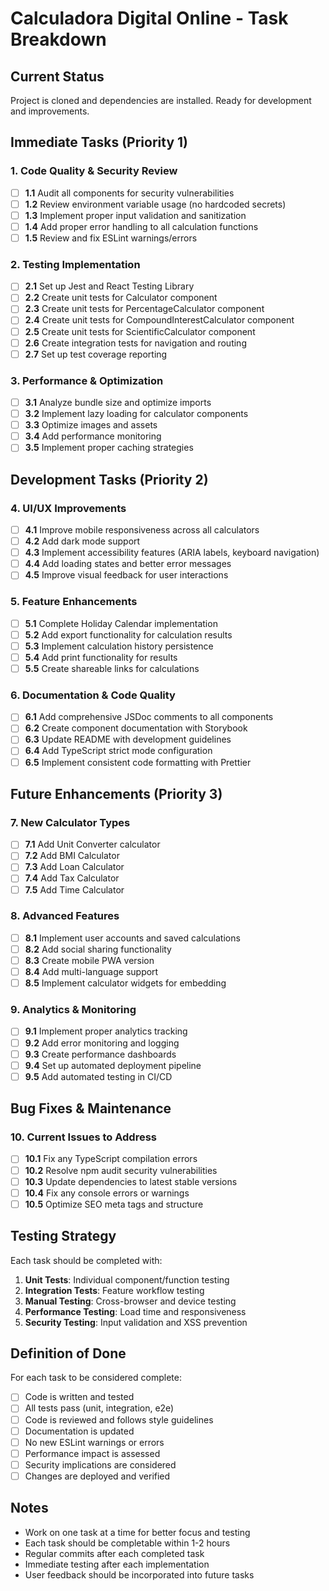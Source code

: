# Calculadora Digital Online - Task Breakdown

## Current Status
Project is cloned and dependencies are installed. Ready for development and improvements.

## Immediate Tasks (Priority 1)

### 1. Code Quality & Security Review
- [ ] **1.1** Audit all components for security vulnerabilities
- [ ] **1.2** Review environment variable usage (no hardcoded secrets)
- [ ] **1.3** Implement proper input validation and sanitization
- [ ] **1.4** Add proper error handling to all calculation functions
- [ ] **1.5** Review and fix ESLint warnings/errors

### 2. Testing Implementation
- [ ] **2.1** Set up Jest and React Testing Library
- [ ] **2.2** Create unit tests for Calculator component
- [ ] **2.3** Create unit tests for PercentageCalculator component
- [ ] **2.4** Create unit tests for CompoundInterestCalculator component
- [ ] **2.5** Create unit tests for ScientificCalculator component
- [ ] **2.6** Create integration tests for navigation and routing
- [ ] **2.7** Set up test coverage reporting

### 3. Performance & Optimization
- [ ] **3.1** Analyze bundle size and optimize imports
- [ ] **3.2** Implement lazy loading for calculator components
- [ ] **3.3** Optimize images and assets
- [ ] **3.4** Add performance monitoring
- [ ] **3.5** Implement proper caching strategies

## Development Tasks (Priority 2)

### 4. UI/UX Improvements
- [ ] **4.1** Improve mobile responsiveness across all calculators
- [ ] **4.2** Add dark mode support
- [ ] **4.3** Implement accessibility features (ARIA labels, keyboard navigation)
- [ ] **4.4** Add loading states and better error messages
- [ ] **4.5** Improve visual feedback for user interactions

### 5. Feature Enhancements
- [ ] **5.1** Complete Holiday Calendar implementation
- [ ] **5.2** Add export functionality for calculation results
- [ ] **5.3** Implement calculation history persistence
- [ ] **5.4** Add print functionality for results
- [ ] **5.5** Create shareable links for calculations

### 6. Documentation & Code Quality
- [ ] **6.1** Add comprehensive JSDoc comments to all components
- [ ] **6.2** Create component documentation with Storybook
- [ ] **6.3** Update README with development guidelines
- [ ] **6.4** Add TypeScript strict mode configuration
- [ ] **6.5** Implement consistent code formatting with Prettier

## Future Enhancements (Priority 3)

### 7. New Calculator Types
- [ ] **7.1** Add Unit Converter calculator
- [ ] **7.2** Add BMI Calculator
- [ ] **7.3** Add Loan Calculator
- [ ] **7.4** Add Tax Calculator
- [ ] **7.5** Add Time Calculator

### 8. Advanced Features
- [ ] **8.1** Implement user accounts and saved calculations
- [ ] **8.2** Add social sharing functionality
- [ ] **8.3** Create mobile PWA version
- [ ] **8.4** Add multi-language support
- [ ] **8.5** Implement calculator widgets for embedding

### 9. Analytics & Monitoring
- [ ] **9.1** Implement proper analytics tracking
- [ ] **9.2** Add error monitoring and logging
- [ ] **9.3** Create performance dashboards
- [ ] **9.4** Set up automated deployment pipeline
- [ ] **9.5** Add automated testing in CI/CD

## Bug Fixes & Maintenance

### 10. Current Issues to Address
- [ ] **10.1** Fix any TypeScript compilation errors
- [ ] **10.2** Resolve npm audit security vulnerabilities
- [ ] **10.3** Update dependencies to latest stable versions
- [ ] **10.4** Fix any console errors or warnings
- [ ] **10.5** Optimize SEO meta tags and structure

## Testing Strategy
Each task should be completed with:
1. **Unit Tests**: Individual component/function testing
2. **Integration Tests**: Feature workflow testing
3. **Manual Testing**: Cross-browser and device testing
4. **Performance Testing**: Load time and responsiveness
5. **Security Testing**: Input validation and XSS prevention

## Definition of Done
For each task to be considered complete:
- [ ] Code is written and tested
- [ ] All tests pass (unit, integration, e2e)
- [ ] Code is reviewed and follows style guidelines
- [ ] Documentation is updated
- [ ] No new ESLint warnings or errors
- [ ] Performance impact is assessed
- [ ] Security implications are considered
- [ ] Changes are deployed and verified

## Notes
- Work on one task at a time for better focus and testing
- Each task should be completable within 1-2 hours
- Regular commits after each completed task
- Immediate testing after each implementation
- User feedback should be incorporated into future tasks 